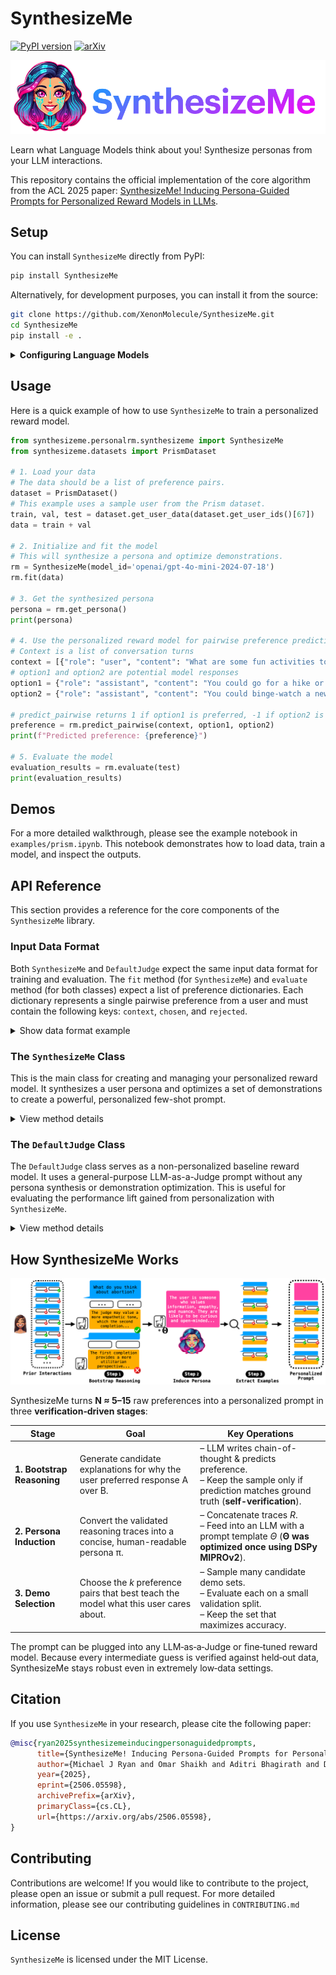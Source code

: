 # SynthesizeMe
[![PyPI version](https://badge.fury.io/py/SynthesizeMe.svg)](https://badge.fury.io/py/SynthesizeMe) [![arXiv](https://img.shields.io/badge/arXiv-2506.05598-b31b1b.svg)](https://arxiv.org/abs/2506.05598)

![A cyber enhanced woman with blue and purple hair next to the title text 'SynthesizeMe'](img/Logo.png)

Learn what Language Models think about you!  Synthesize personas from your LLM interactions.

This repository contains the official implementation of the core algorithm from the ACL 2025 paper: [SynthesizeMe! Inducing Persona-Guided Prompts for Personalized Reward Models in LLMs](https://arxiv.org/abs/2506.05598).

## Setup

You can install `SynthesizeMe` directly from PyPI:

```bash
pip install SynthesizeMe
```

Alternatively, for development purposes, you can install it from the source:

```bash
git clone https://github.com/XenonMolecule/SynthesizeMe.git
cd SynthesizeMe
pip install -e .
```

<details>
<summary><b>Configuring Language Models</b></summary>

`SynthesizeMe` uses `litellm` to connect to a variety of language models from different providers. To use a specific model, you need to pass its `model_id` when initializing the `SynthesizeMe` or `DefaultJudge` class. For API models, you will also need to set the appropriate API key as an environment variable.

The recommended way to manage your API keys is to create a `.env` file in the root of your project directory and add the relevant keys there.

Here is an example `.env` file:
```
OPENAI_API_KEY="your-openai-api-key"
TOGETHERAI_API_KEY="your-togetherai-api-key"
GEMINI_API_KEY="your-gemini-api-key"

# For Azure
AZURE_API_KEY="your-azure-api-key"
AZURE_API_BASE="your-azure-api-base-url"
AZURE_API_VERSION="your-azure-api-version"
```

The library will automatically load these variables. Below are the supported model providers and the corresponding environment variables and `model_id` formats.

- **OpenAI**: Requires `OPENAI_API_KEY`.
  - `model_id` should start with `'openai/'`, e.g., `'openai/gpt-4o-mini'`.
- **TogetherAI**: Requires `TOGETHERAI_API_KEY`.
  - `model_id` should start with `'together/'`, e.g., `'together/meta-llama/Llama-3-70b-chat-hf'`.
- **Google Gemini**: Requires `GEMINI_API_KEY`.
  - `model_id` should start with `'gemini/'`, e.g., `'gemini/gemini-1.5-flash'`.
- **Azure OpenAI**: Requires `AZURE_API_KEY`, `AZURE_API_BASE`, and `AZURE_API_VERSION`.
  - `model_id` should start with `'azure/'`, e.g., `'azure/your-deployment-name'`.
- **Locally Hosted Models**: For other models, the library assumes they are hosted locally and accessible via a proxy like LiteLLM.
  - No API key is required by default.
  - The `model_url` parameter in the constructor can be used to specify the API endpoint (defaults to `http://localhost:7410/v1`).
  - Example `model_id`: `'Qwen/Qwen2-7B-Instruct'`.

Here is how you would initialize `SynthesizeMe` with a specific model:

```python
# Using OpenAI
rm = SynthesizeMe(model_id='openai/gpt-4o-mini-2024-07-18')

# Using a local model
rm = SynthesizeMe(model_id='Qwen/Qwen2-7B-Instruct', model_url='http://localhost:8000/v1')
```
</details>

## Usage

Here is a quick example of how to use `SynthesizeMe` to train a personalized reward model.

```python
from synthesizeme.personalrm.synthesizeme import SynthesizeMe
from synthesizeme.datasets import PrismDataset

# 1. Load your data
# The data should be a list of preference pairs.
dataset = PrismDataset()
# This example uses a sample user from the Prism dataset.
train, val, test = dataset.get_user_data(dataset.get_user_ids()[67])
data = train + val

# 2. Initialize and fit the model
# This will synthesize a persona and optimize demonstrations.
rm = SynthesizeMe(model_id='openai/gpt-4o-mini-2024-07-18')
rm.fit(data)

# 3. Get the synthesized persona
persona = rm.get_persona()
print(persona)

# 4. Use the personalized reward model for pairwise preference prediction
# Context is a list of conversation turns
context = [{"role": "user", "content": "What are some fun activities to do this weekend?"}]
# option1 and option2 are potential model responses
option1 = {"role": "assistant", "content": "You could go for a hike or visit a museum."}
option2 = {"role": "assistant", "content": "You could binge-watch a new TV series or play video games."}

# predict_pairwise returns 1 if option1 is preferred, -1 if option2 is preferred, and 0 for a tie.
preference = rm.predict_pairwise(context, option1, option2)
print(f"Predicted preference: {preference}")

# 5. Evaluate the model
evaluation_results = rm.evaluate(test)
print(evaluation_results)

```

## Demos

For a more detailed walkthrough, please see the example notebook in `examples/prism.ipynb`. This notebook demonstrates how to load data, train a model, and inspect the outputs.

## API Reference

This section provides a reference for the core components of the `SynthesizeMe` library.

### Input Data Format

Both `SynthesizeMe` and `DefaultJudge` expect the same input data format for training and evaluation. The `fit` method (for `SynthesizeMe`) and `evaluate` method (for both classes) expect a list of preference dictionaries. Each dictionary represents a single pairwise preference from a user and must contain the following keys: `context`, `chosen`, and `rejected`.

<details>
<summary>Show data format example</summary>

The keys are structured as follows:
-   `context`: A list of dictionaries representing the conversation history, where 
each dictionary has a `role` (e.g., 'user', 'assistant') and `content` (the text of 
the turn).
-   `chosen`: A dictionary representing the response the user preferred. It must have 
`role` and `content` keys.
-   `rejected`: A dictionary representing the response the user did not prefer. It 
must have `role` and `content` keys.

Here is an example of a single preference item:
```python
{
    "context": [
        {"role": "user", "content": "Hello, my 18 year old daughter wants to get gauges in her ears but I'm dead against it. What can I do?"}
    ],
    "chosen": {
        "role": "model",
        "content": "As a parent, it's natural to have concerns about your child's appearance and health..."
    },
    "rejected": {
        "role": "model",
        "content": "I understand that this is a difficult decision for you. Have you talked to your daughter about the potential consequences...?"
    }
}
```

</details>

### The `SynthesizeMe` Class

This is the main class for creating and managing your personalized reward model. It synthesizes a user persona and optimizes a set of demonstrations to create a powerful, personalized few-shot prompt.

<details>
<summary>View method details</summary>

#### `__init__(self, ...)`
Initializes the `SynthesizeMe` object. Key parameters include:
- `model_id`: The identifier for the language model to be used (e.g., `'openai/gpt-4o-mini-2024-07-18'`).
- `user_id`: A unique identifier for the user. If not provided, one will be generated.
- `num_search_candidates`: The number of few-shot demonstration sets to evaluate during optimization.
- `output_dir`: A directory to save generated artifacts.

#### `fit(self, data, val_data=None)`
Trains the personalized reward model. It synthesizes the user persona and optimizes the demonstration examples.
- `data`: A list of preference dictionaries for training.
- `val_data`: An optional list of preference dictionaries for validation. If not provided, the training data will be split automatically.

#### `predict_pairwise(self, context, option1, option2)`
Predicts which of two responses a user would prefer.
- `context`: The conversation history.
- `option1`, `option2`: The two completion dictionaries to compare.
- **Returns**: `1` if `option1` is preferred, `-1` if `option2` is preferred, `0` for a tie.

#### `evaluate(self, test_data)`
Evaluates the performance of the trained model on a test set.
- `test_data`: A list of preference dictionaries for testing.
- **Returns**: A dictionary containing the mean accuracy, confidence interval, and raw results.

#### `get_persona(self)`
Returns the synthesized persona string for the user.

#### `get_demos(self)`
Returns the set of optimized few-shot examples (demonstrations) selected during the `fit` process.

#### `get_generation_prompt(self)`
Returns a complete, personalized prompt string for generating responses that align with the user's preferences. This prompt combines the persona and demonstrations.

#### `get_llm_judge_prompt(self)`
Returns a complete, personalized prompt string for use with an LLM-as-a-Judge, suitable for evaluating new pairs of responses.

#### `save(self, path)` & `load(self, path)`
Saves the trained model (persona and optimized prompt) to a specified path and loads it back. The `user_id` is used to name the files.

</details>

### The `DefaultJudge` Class

The `DefaultJudge` class serves as a non-personalized baseline reward model. It uses a general-purpose LLM-as-a-Judge prompt without any persona synthesis or demonstration optimization. This is useful for evaluating the performance lift gained from personalization with `SynthesizeMe`.

<details>
<summary>View method details</summary>

#### `__init__(self, ...)`
Initializes the `DefaultJudge` object. Key parameters include:
- `model_id`: The identifier for the language model to be used.
- `model_url`: The API endpoint for the language model.

#### `predict_pairwise(self, context, option1, option2)`
Predicts which of two responses a user would prefer based on a generic, non-personalized prompt.
- `context`: The conversation history.
- `option1`, `option2`: The two completion dictionaries to compare.
- **Returns**: `1` if `option1` is preferred, `-1` if `option2` is preferred, `0` for a tie.

#### `evaluate(self, test_data)`
Evaluates the performance of the default judge on a test set.

*Note: The `DefaultJudge` class does not implement the `fit`, `save`, or `load` methods as it is not a trainable model.*

</details>

## How SynthesizeMe Works
![A diagram showing the three stages of the SynthesizeMe algorithm: Bootstrap Reasoning, Persona Induction, and Demo Selection](img/Figure.png)

SynthesizeMe turns **N ≈ 5–15** raw preferences into a personalized prompt in three **verification‑driven stages**:

| **Stage**              | **Goal**                                                                  | **Key Operations**                                                                                 |
|------------------------|---------------------------------------------------------------------------|-----------------------------------------------------------------------------------------------------|
| **1. Bootstrap Reasoning** | Generate candidate explanations for why the user preferred response A over B. | – LLM writes chain-of-thought & predicts preference. <br> – Keep the sample only if prediction matches ground truth (**self-verification**). |
| **2. Persona Induction**   | Convert the validated reasoning traces into a concise, human-readable persona π. | – Concatenate traces *R*. <br> – Feed into an LLM with a prompt template *Θ* (**Θ was optimized once using DSPy MIPROv2**).                    |
| **3. Demo Selection**      | Choose the *k* preference pairs that best teach the model what this user cares about. | – Sample many candidate demo sets. <br> – Evaluate each on a small validation split. <br> – Keep the set that maximizes accuracy.              |

The prompt can be plugged into any LLM‑as‑a‑Judge or fine‑tuned reward model.
Because every intermediate guess is verified against held‑out data, SynthesizeMe
stays robust even in extremely low‑data settings.

## Citation

If you use `SynthesizeMe` in your research, please cite the following paper:

```bibtex
@misc{ryan2025synthesizemeinducingpersonaguidedprompts,
      title={SynthesizeMe! Inducing Persona-Guided Prompts for Personalized Reward Models in LLMs}, 
      author={Michael J Ryan and Omar Shaikh and Aditri Bhagirath and Daniel Frees and William Held and Diyi Yang},
      year={2025},
      eprint={2506.05598},
      archivePrefix={arXiv},
      primaryClass={cs.CL},
      url={https://arxiv.org/abs/2506.05598}, 
}
```

## Contributing

Contributions are welcome! If you would like to contribute to the project, please open an issue or submit a pull request. For more detailed information, please see our contributing guidelines in `CONTRIBUTING.md`

## License

`SynthesizeMe` is licensed under the MIT License.
